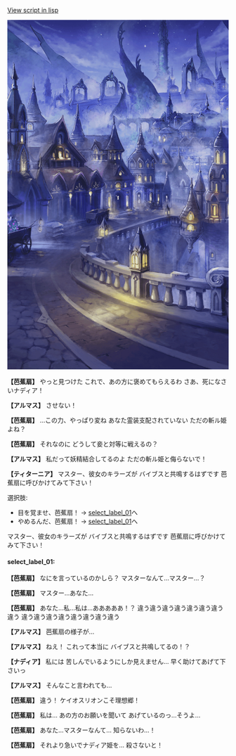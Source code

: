 [View script in lisp](../scripts/100102051.txt)

![101_city_night3.png](../images/backgrounds/101_city_night3.png)

**【芭蕉扇】**
やっと見つけた
これで、あの方に褒めてもらえるわ
さあ、死になさいナディア！

**【アルマス】**
させない！

**【芭蕉扇】**
…この力、やっぱり変ね
あなた霊装支配されていない
ただの斬ル姫よね？

**【芭蕉扇】**
それなのに
どうして妾と対等に戦えるの？

**【アルマス】**
私だって妖精結合してるのよ
ただの斬ル姫と侮らないで！

**【ティターニア】**
マスター、彼女のキラーズが
バイブスと共鳴するはずです
芭蕉扇に呼びかけてみて下さい！

選択肢:
- 目を覚ませ、芭蕉扇！ → [select_label_01](#select_label_01)へ
- やめるんだ、芭蕉扇！ → [select_label_01](#select_label_01)へ

マスター、彼女のキラーズが
バイブスと共鳴するはずです
芭蕉扇に呼びかけてみて下さい！

#### select_label_01:

**【芭蕉扇】**
なにを言っているのかしら？
マスターなんて…マスター…？

**【芭蕉扇】**
マスター…あなた…

**【芭蕉扇】**
あなた…私…私は…あああああ！？
違う違う違う違う違う違う違う違う
違う違う違う違う違う違う違う違う

**【アルマス】**
芭蕉扇の様子が…

**【アルマス】**
ねえ！
これって本当に
バイブスと共鳴してるの！？

**【ナディア】**
私には
苦しんでいるようにしか見えません…
早く助けてあげて下さいっ

**【アルマス】**
そんなこと言われても…

**【芭蕉扇】**
違う！
ケイオスリオンこそ理想郷！

**【芭蕉扇】**
私は…
あの方のお願いを聞いて
あげているのっ…そうよ…

**【芭蕉扇】**
あなた…マスターなんて…
知らないわ…！

**【芭蕉扇】**
それより急いでナディア姫を…
殺さないと！
